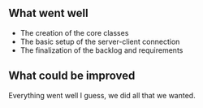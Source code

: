 ## What went well 

 - The creation of the core classes
 - The basic setup of the server-client connection
 - The finalization of the backlog and requirements
 
## What could be improved

Everything went well I guess, we did all that we wanted.